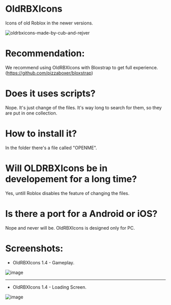 # OldRBXIcons
Icons of old Roblox in the newer versions.

![oldrbxicons-made-by-cub-and-rejver](https://user-images.githubusercontent.com/83903792/154422801-adfa5a8a-312c-4c34-b36f-4fb65ac7ed2c.svg)

# **Recommendation:**
We recommend using OldRBXIcons with Bloxstrap to get full experience. (https://github.com/pizzaboxer/bloxstrap)

# **Does it uses scripts?**

Nope. It's just change of the files. It's way long to search for them, so they are put in one collection.

# **How to install it?**

In the folder there's a file called "OPENME".

# **Will OLDRBXIcons be in developement for a long time?**

Yes, untill Roblox disables the feature of changing the files.

# **Is there a port for a Android or iOS?**

Nope and never will be. OldRBXIcons is designed only for PC.


# **Screenshots:**
 - OldRBXIcons 1.4 - Gameplay.

![image](https://user-images.githubusercontent.com/83903792/183037141-5399c6b2-8574-44c0-aedd-1751ba99a086.png)

-------------------------------------------------------------

 - OldRBXIcons 1.4 - Loading Screen.

![image](https://user-images.githubusercontent.com/83903792/183036750-d0bca375-7c81-4ed2-b1de-b191a94648d8.png)
